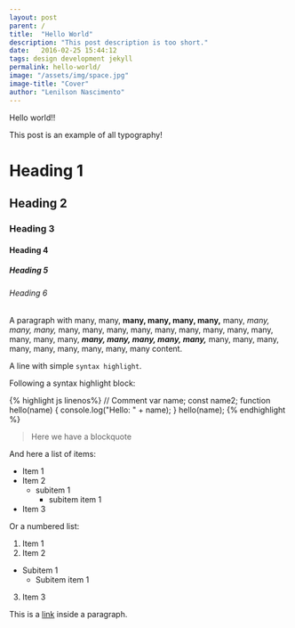 ```yaml
---
layout: post
parent: /
title:  "Hello World"
description: "This post description is too short."
date:   2016-02-25 15:44:12
tags: design development jekyll
permalink: hello-world/
image: "/assets/img/space.jpg"
image-title: "Cover"
author: "Lenilson Nascimento"
---
```


Hello world!!

This post is an example of all typography!

# Heading 1

## Heading 2

### Heading 3

#### Heading 4

##### Heading 5

###### Heading 6

A paragraph with many, many, **many, many, many, many,** many, *many, many, many,* many, many, many, many, many, many, many, many, many, many, many, many, ***many, many, many, many, many,*** many, many, many, many, many, many, many, many, many content.

A line with simple `syntax highlight`.

Following a syntax highlight block:

{% highlight js linenos%}
// Comment
var name;
const name2;
function hello(name) {
  console.log("Hello: " + name);
}
hello(name);
{% endhighlight %}

> Here we have a blockquote

And here a list of items:

+ Item 1
+ Item 2
  + subitem 1
    + subitem item 1
+ Item 3

Or a numbered list:

1. Item 1
2. Item 2
+ Subitem 1
  + Subitem item 1
3. Item 3

This is a [link][lnlwd] inside a paragraph.

[lnlwd]: http://lnlwd.com
